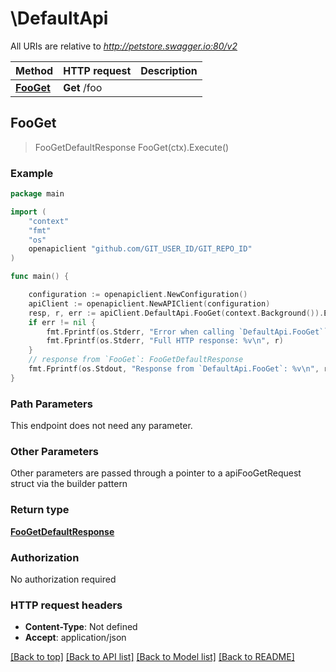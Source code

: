 # \DefaultApi

All URIs are relative to *http://petstore.swagger.io:80/v2*

Method | HTTP request | Description
------------- | ------------- | -------------
[**FooGet**](DefaultApi.md#FooGet) | **Get** /foo | 



## FooGet

> FooGetDefaultResponse FooGet(ctx).Execute()



### Example

```go
package main

import (
    "context"
    "fmt"
    "os"
    openapiclient "github.com/GIT_USER_ID/GIT_REPO_ID"
)

func main() {

    configuration := openapiclient.NewConfiguration()
    apiClient := openapiclient.NewAPIClient(configuration)
    resp, r, err := apiClient.DefaultApi.FooGet(context.Background()).Execute()
    if err != nil {
        fmt.Fprintf(os.Stderr, "Error when calling `DefaultApi.FooGet``: %v\n", err)
        fmt.Fprintf(os.Stderr, "Full HTTP response: %v\n", r)
    }
    // response from `FooGet`: FooGetDefaultResponse
    fmt.Fprintf(os.Stdout, "Response from `DefaultApi.FooGet`: %v\n", resp)
}
```

### Path Parameters

This endpoint does not need any parameter.

### Other Parameters

Other parameters are passed through a pointer to a apiFooGetRequest struct via the builder pattern


### Return type

[**FooGetDefaultResponse**](FooGetDefaultResponse.md)

### Authorization

No authorization required

### HTTP request headers

- **Content-Type**: Not defined
- **Accept**: application/json

[[Back to top]](#) [[Back to API list]](../README.md#documentation-for-api-endpoints)
[[Back to Model list]](../README.md#documentation-for-models)
[[Back to README]](../README.md)

